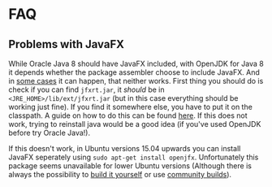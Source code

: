 # FAQ
## Problems with JavaFX
While Oracle Java 8 should have JavaFX included, with OpenJDK for Java 8 it depends whether the package assembler choose to 
include JavaFX. And in [some cases](https://github.com/AKSW/LIMES-dev/issues/56) it can happen, that neither works. 
First thing you should do is check if you can find `jfxrt.jar`, it *should* be in `<JRE_HOME>/lib/ext/jfxrt.jar` (but in this
case everything should be working just fine). If you find it somewhere else, you have to put it on the classpath. A guide
on how to do this can be found [here](http://askubuntu.com/a/609954). If this does not work, trying to reinstall java would be a good
idea (if you've used OpenJDK before try Oracle Java!).

If this doesn't work, in Ubuntu versions 15.04 upwards you can install JavaFX seperately using `sudo apt-get install openjfx`.
Unfortunately this package seems unavailable for lower Ubuntu versions (Although there is always the possibility to 
[build it yourself](https://wiki.openjdk.java.net/display/OpenJFX/Building+OpenJFX) or use [community builds](https://wiki.openjdk.java.net/display/OpenJFX/Community+Builds)).